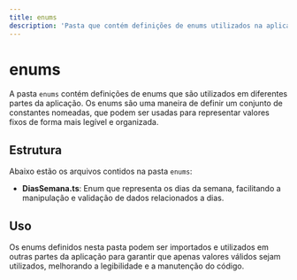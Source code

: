 ```yaml
---
title: enums
description: 'Pasta que contém definições de enums utilizados na aplicação.'
---
```


# enums

A pasta `enums` contém definições de enums que são utilizados em diferentes partes da aplicação. Os enums são uma maneira de definir um conjunto de constantes nomeadas, que podem ser usadas para representar valores fixos de forma mais legível e organizada.

## Estrutura

Abaixo estão os arquivos contidos na pasta `enums`:

- **DiasSemana.ts**: Enum que representa os dias da semana, facilitando a manipulação e validação de dados relacionados a dias.

## Uso

Os enums definidos nesta pasta podem ser importados e utilizados em outras partes da aplicação para garantir que apenas valores válidos sejam utilizados, melhorando a legibilidade e a manutenção do código.